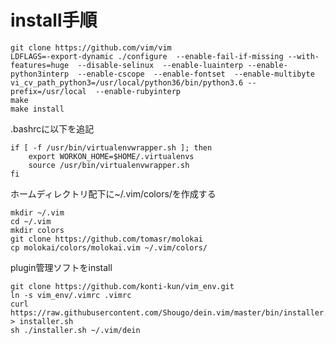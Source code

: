 # install手順

    git clone https://github.com/vim/vim
    LDFLAGS=-export-dynamic ./configure  --enable-fail-if-missing --with-features=huge  --disable-selinux  --enable-luainterp --enable-python3interp  --enable-cscope  --enable-fontset  --enable-multibyte vi_cv_path_python3=/usr/local/python36/bin/python3.6 --prefix=/usr/local  --enable-rubyinterp
    make
    make install

.bashrcに以下を追記

    if [ -f /usr/bin/virtualenvwrapper.sh ]; then
        export WORKON_HOME=$HOME/.virtualenvs
        source /usr/bin/virtualenvwrapper.sh
    fi

ホームディレクトリ配下に~/.vim/colors/を作成する

    mkdir ~/.vim
    cd ~/.vim
    mkdir colors
    git clone https://github.com/tomasr/molokai
    cp molokai/colors/molokai.vim ~/.vim/colors/

plugin管理ソフトをinstall

    git clone https://github.com/konti-kun/vim_env.git
    ln -s vim_env/.vimrc .vimrc
    curl https://raw.githubusercontent.com/Shougo/dein.vim/master/bin/installer.sh > installer.sh
    sh ./installer.sh ~/.vim/dein


